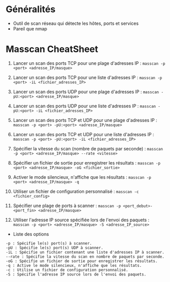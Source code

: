 # Généralités
* Outil de scan réseau qui détecte les hôtes, ports et services
* Pareil que nmap
# Masscan CheatSheet

1. Lancer un scan des ports TCP pour une plage d'adresses IP :
``masscan -p <port> <adresse_IP/masque>``

2. Lancer un scan des ports TCP pour une liste d'adresses IP :
``masscan -p <port> -iL <fichier_adresses_IP>``

3. Lancer un scan des ports UDP pour une plage d'adresses IP :
``masscan -pU:<port> <adresse_IP/masque>``

4. Lancer un scan des ports UDP pour une liste d'adresses IP :
``masscan -pU:<port> -iL <fichier_adresses_IP>``

5. Lancer un scan des ports TCP et UDP pour une plage d'adresses IP :
``masscan -p <port> -pU:<port> <adresse_IP/masque>``

6. Lancer un scan des ports TCP et UDP pour une liste d'adresses IP :
``masscan -p <port> -pU:<port> -iL <fichier_adresses_IP>``

7. Spécifier la vitesse du scan (nombre de paquets par seconde) :
``masscan -p <port> <adresse_IP/masque> --rate <vitesse>``

8. Spécifier un fichier de sortie pour enregistrer les résultats :
``masscan -p <port> <adresse_IP/masque> -oG <fichier_sortie>``

9. Activer le mode silencieux, n'affiche que les résultats :
``masscan -p <port> <adresse_IP/masque> -q``

10. Utiliser un fichier de configuration personnalisé :
``masscan -c <fichier_config>``

11. Spécifier une plage de ports à scanner :
``masscan -p <port_debut>-<port_fin> <adresse_IP/masque>``

12. Utiliser l'adresse IP source spécifiée lors de l'envoi des paquets :
``masscan -p <port> <adresse_IP/masque> -S <adresse_IP_source>``

* Liste des options 
```
-p : Spécifie le(s) port(s) à scanner.
-pU : Spécifie le(s) port(s) UDP à scanner.
-iL : Spécifie un fichier contenant une liste d'adresses IP à scanner.
--rate : Spécifie la vitesse du scan en nombre de paquets par seconde.
-oG : Spécifie un fichier de sortie pour enregistrer les résultats.
-q : Active le mode silencieux, n'affiche que les résultats.
-c : Utilise un fichier de configuration personnalisé.
-S : Spécifie l'adresse IP source lors de l'envoi des paquets.
```


